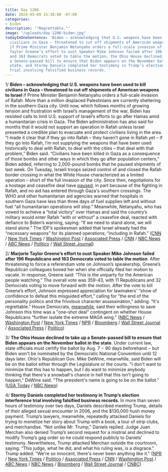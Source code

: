 ```yaml
---
title: Day 1206
date: 2024-05-09 15:38:00 -07:00
categories:
- biden
description: '"Regrettable."'
image: "/uploads/day-1206-biden.jpg"
todayInOneSentence: 'Biden – acknowledging that U.S. weapons have been used to kill
  civilians in Gaza – threatened to cut off shipments of American weapons to Israel
  if Prime Minister Benjamin Netanyahu orders a full-scale invasion of Rafah; Marjorie
  Taylor Greene’s effort to oust Speaker Mike Johnson failed after 196 Republicans
  and 163 Democrats voted to table the motion; the Ohio House declined to take up
  a Senate-passed bill to ensure that Biden appears on the November ballot in the
  state; and Stormy Daniels completed her testimony in Trump’s election interference
  trial involving falsified business records. '
---
```


1/ **Biden – acknowledging that U.S. weapons have been used to kill civilians in Gaza – threatened to cut off shipments of American weapons to Israel** if Prime Minister Benjamin Netanyahu orders a full-scale invasion of Rafah. More than a million displaced Palestinians are currently sheltering in the southern Gaza city. Until now, which follows months of growing tension and frustration with Israel’s management of the war, Biden has resisted calls to limit U.S. support of Israel’s efforts to go after Hamas amid a humanitarian crisis in Gaza. The Biden administration has also said for months that it would not support an operation in Rafah unless Israel presented a credible plan to evacuate and protect civilians living in the area. “I made it clear that if they go into Rafah – they haven’t gone in Rafah yet – if they go into Rafah, I’m not supplying the weapons that have been used historically to deal with Rafah, to deal with the cities – that deal with that problem,” Biden said. “Civilians have been killed in Gaza as a consequence of those bombs and other ways in which they go after population centers,” Biden added, referring to 2,000-pound bombs that he paused shipments of last week. On Tuesday, Israeli troops seized control of and closed the Rafah border crossing in what the White House characterized as a limited operation – short of the full invasion of the city. Since then, negotiations for a hostage and ceasefire deal have [paused](https://www.politico.com/news/2024/05/09/israel-hamas-hostage-deal-talks-are-paused-amid-ongoing-rafah-fighting-00157059), in part because of the fighting in Rafah, and no aid has entered through Gaza's southern crossings. The WHO and other humanitarian aid agencies warned that hospitals in southern Gaza have less than three days of fuel supplies left and without fuel “all humanitarian operations will stop.” Meanwhile, Netanyahu, who has vowed to achieve a “total victory” over Hamas and said the country’s military would enter Rafah “with or without” a ceasefire deal, reacted with defiance to Biden’s warning, saying: “If we need to stand alone, we will stand alone.” The IDF’s spokesman added that Israel already had the “necessary weapons” for its planned operations, “including in Rafah.” ([CNN](https://www.cnn.com/2024/05/08/politics/joe-biden-interview-cnntv) / [New York Times](https://www.nytimes.com/live/2024/05/09/world/israel-gaza-war-hamas-rafah) / [Washington Post](https://www.washingtonpost.com/politics/2024/05/08/biden-threatens-suspension-military-aid-israel/) / [Associated Press](https://apnews.com/article/israel-weapons-shipment-us-eed365ebef0477ba74bf9848cacae4f4) / [CNN](https://www.cnn.com/middleeast/live-news/israel-hamas-war-gaza-news-05-09-24/index.html) / [NBC News](https://www.nbcnews.com/politics/white-house/biden-confirms-american-bombs-killed-palestinian-civilians-rcna151377) / [ABC News](https://abcnews.go.com/Politics/biden-us-provide-israel-weapons-major-rafah-invasion/story?id=110045993) / [Politico](https://www.politico.com/news/2024/05/08/biden-says-u-s-will-cut-off-offensive-weapons-to-israel-if-they-go-into-rafah-00156943) / [Wall Street Journal](https://www.wsj.com/world/middle-east/bidens-threat-to-freeze-some-weapons-deliveries-raises-alarm-in-israel-cb5400cb?mod=hp_lead_pos1))

2/ **Marjorie Taylor Greene’s effort to oust Speaker Mike Johnson failed after 196 Republicans and 163 Democrats voted to table the motion**. After threatening to force a referendum vote on Johnson’s speakership, Greene’s Republican colleagues booed her when she officially filed her motion to vacate. In response, Greene said: “This is the uniparty for the American people watching.” The overall vote was 359-43, with 11 Republicans and 32 Democrats voting to move forward with the motion. After the vote to kill Greene’s effort, Johnson expressed appreciation for lawmakers’ “show of confidence to defeat this misguided effort,” calling for "the end of the personality politics and the frivolous character assassination," adding: “It's regrettable.” House Democrats, [meanwhile](https://www.axios.com/2024/05/09/democrats-mike-johnson-motion-to-vacate), said their willingness to save Johnson this time was a "one-shot deal" contingent on whether House Republicans “further isolate the extreme MAGA wing.” ([NBC News](https://www.nbcnews.com/politics/congress/rep-marjorie-taylor-greene-forcing-vote-oust-speaker-johnson-ukraine-a-rcna148389) / [Washington Post](https://www.washingtonpost.com/politics/2024/05/08/motion-to-vacate-house-speaker-marjorie-taylor-greene-mike-johnson/) / [New York Times](https://www.nytimes.com/2024/05/08/us/politics/greene-johnson-vacate.html) / [NPR](https://www.npr.org/2024/05/08/1249484871/bid-to-oust-speaker-johnson-fails) / [Bloomberg](https://www.bloomberg.com/news/articles/2024-05-08/hardliner-greene-moves-to-force-vote-on-ousting-speaker-johnson?sref=MIBMEEoj) / [Wall Street Journal](https://www.wsj.com/politics/policy/marjorie-taylor-greene-mike-johnson-vote-ouster-75d17cd7) / [Associated Press](https://apnews.com/article/speaker-johnson-ouster-failed-marjorie-taylor-greene-11b3f1fa0c3b18a87d6ef797da739972) / [Politico](https://www.politico.com/live-updates/2024/05/09/congress/everybody-hates-mtg-00157030))

3/ **The Ohio House declined to take up a Senate-passed bill to ensure that Biden appears on the November ballot in the state**. Under current law, state officials must certify the ballot by Aug. 7 − 90 days beforehand − but Biden won't be nominated by the Democratic National Convention until 12 days later. Ohio's Republican Gov. Mike DeWine, meanwhile, said Biden will be on the ballot either through the Legislature or the courts. "I don't want to minimize that this has to happen, but I do want to minimize anybody thinking that there's a snowball's chance in hell that this isn't going to happen," DeWine said. "The president's name is going to be on the ballot." ([USA Today](https://www.usatoday.com/story/news/politics/elections/2024/05/08/joe-biden-ohio-ballot-mike-dewine/73620775007/) / [NBC News](https://www.nbcnews.com/politics/2024-election/ohio-lawmakers-are-odds-effort-ensure-biden-appears-november-ballot-rcna151369))

4/ **Stormy Daniels completed her testimony in Trump’s election interference trial involving falsified business records**. In more than seven hours of testimony over two days, Daniels described meeting Trump, details of their alleged sexual encounter in 2006, and the $130,000 hush money payment. Trump’s lawyers, meanwhile, repeatedly attacked Daniels for trying to monetize her story about Trump with a book, a tour of strip clubs, and merchandise. “Not unlike Mr. Trump,” Daniels replied. Judge Juan Merchan also denied Trump’s second request for a mistrial and declined to modify Trump’s gag order so he could respond publicly to Daniels’ testimony. Nevertheless, Trump attacked Merchan outside the courtroom, saying: “This judge, what he did, and what his ruling was, is a disgrace." Trump added: "We're so innocent, there's never been anything like it." ([NPR](https://www.npr.org/2024/05/09/1250172422/stormy-daniels-trump-trial-new-york) / [New York Times](https://www.nytimes.com/live/2024/05/09/nyregion/trump-trial-stormy-daniels) / [Politico](https://www.politico.com/live-updates/2024/05/09/trump-hush-money-criminal-trial/testimony-done-for-the-day-00157156) / [Associated Press](https://apnews.com/trump-trial-hush-money-live-updates-stormy-daniels-day-14#0000018f-5f09-de64-afbf-5fe9a7630000) / [CNN](https://www.cnn.com/politics/live-news/trump-hush-money-trial-05-09-24/index.html?tab=Catch+Up) / [Washington Post](https://www.washingtonpost.com/politics/2024/05/09/trump-hush-money-trial-live-updates-stormy-daniels-testimony/) / [ABC News](https://abcnews.go.com/US/live-updates/trump-hush-money-trial/?id=110052829) / [NBC News](https://www.nbcnews.com/politics/donald-trump/live-blog/trump-hush-money-trial-stormy-daniels-day-14-live-updates-rcna150794) / [Bloomberg](https://www.bloomberg.com/news/live-blog/2024-05-09/donald-trump-criminal-trial-may-9?srnd=homepage-americas&sref=MIBMEEoj) / [Wall Street Journal](https://www.wsj.com/us-news/stormy-daniels-testimony-hush-money-trial-7edc4ed5?mod=hp_lead_pos3) / [CNBC](https://www.cnbc.com/2024/05/09/trump-trial-stormy-daniels-testimony-hush-money-case.html))

